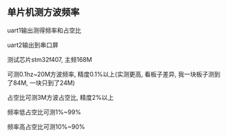 ## 单片机测方波频率

uart1输出测得频率和占空比

uart2输出到串口屏

测试芯片stm32f407, 主频168M

可测0.1hz~20M方波频率, 精度0.1%以上(实测更高, 看板子差异, 我一块板子测到了84M, 一块只到了24M)

占空比可测3M方波占空比, 精度2%以上

频率低占空比可测1%~99%

频率高占空比可测10%~90%

